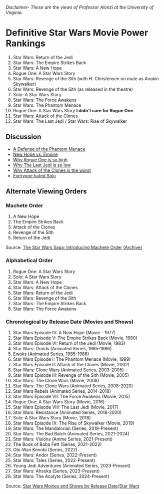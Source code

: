 *Disclaimer- These are the views of Professor Alonzi at the University of Virginia.*

# Definitive Star Wars Movie Power Rankings

1. Star Wars: Return of the Jedi 
2. Star Wars: The Empire Strikes Back
3. Star Wars: A New Hope
4. Rogue One: A Star Wars Story
4. Star Wars: Revenge of the Sith (with H. Christensen on mute as Anakin Skywalker)
5. Star Wars: Revenge of the Sith (as released in the theatre)
6. Solo: A Star Wars Story
7. Star Wars: The Force Awakens
10. Star Wars: The Phantom Menace
9. Rogue One: A Star Wars Story **I didn't care for Rogue One**
10. Star Wars: Attack of the Clones
11. Star Wars: The Last Jedi / Star Wars: Rise of Skywalker


## Discussion
* [A Defense of the Phantom Menace](menace.md)
* [New Hope vs. Empire](new_hope_vs_empire.md)
* [Why Rogue One is so high](why_rogue_one_is_so_high.md)
* [Why The Last Jedi is so low](the_last_jedi.md)
* [Why Attack of the Clones is the worst](clones.md)
* [Everyone hated Solo](everyone_hated_solo.md)

## Alternate Viewing Orders

### Machete Order

1. A New Hope
2. The Empire Strikes Back
3. Attack of the Clones
4. Revenge of the Sith
5. Return of the Jedi

Source: [The Star Wars Saga: Introducing Machete Order](http://www.nomachetejuggling.com/2011/11/11/the-star-wars-saga-suggested-viewing-order/)  [(Archive)](https://archive.is/FXYBd)

### Alphabetical Order
1. Rogue One: A Star Wars Story
2. Solo: A Star Wars Story
3. Star Wars: A New Hope
4. Star Wars: Attack of the Clones
5. Star Wars: Return of the Jedi
6. Star Wars: Revenge of the Sith
7. Star Wars: The Empire Strikes Back
8. Star Wars: The Force Awakens

### Chronological by Release Date (Movies and Shows)

1. Star Wars Episode IV: A New Hope (Movie - 1977)
2. Star Wars Episode V: The Empire Strikes Back (Movie, 1980)
3. Star Wars Episode VI: Return of the Jedi (Movie, 1983)
4. Star Wars: Droids (Animated Series, 1985-1986)
5. Ewoks (Animated Series, 1985-1986)
6. Star Wars Episode I: The Phantom Menace (Movie, 1999)
7. Star Wars Episode II: Attack of the Clones (Movie, 2002)
8. Star Wars: Clone Wars (Animated Series, 2003-2005)
9. Star Wars Episode III: Revenge of the Sith (Movie, 2005)
10. Star Wars: The Clone Wars (Movie, 2008)
11. Star Wars: The Clone Wars (Animated Series, 2008-2020)
12. Star Wars Rebels (Animated Series, 2014-2018)
13. Star Wars Episode VII: The Force Awakens (Movie, 2015)
14. Rogue One: A Star Wars Story (Movie, 2016)
15. Star Wars Episode VIII: The Last Jedi (Movie, 2017)
16. Star Wars: Resistance (Animated Series, 2018-2020)
17. Solo: A Star Wars Story (Movie, 2018)
18. Star Wars Episode IX: The Rise of Skywalker (Movie, 2019)
19. Star Wars: The Mandalorian (Series, 2019-Present)
20. Star Wars: The Bad Batch (Animated Series, 2021-2024)
21. Star Wars: Visions (Anime Series, 2021-Present)
22. The Book of Boba Fett (Series, 2021-2022)
23. Obi-Wan Kenobi (Series, 2022)
24. Star Wars: Andor (Series, 2022-Present)
25. Star Wars: Tales (Series, 2022-Present)
26. Young Jedi Adventures (Animated Series, 2023-Present)
27. Star Wars: Ahsoka (Series, 2023-Present)
28. Star Wars: The Acolyte (Series, 2024-Present)


Source: [Star Wars Movies and Shows by Release Date](https://www.ign.com/articles/star-wars-movies-tv-shows-chronological-order)/[Star Wars](https://en.wikipedia.org/wiki/Star_Wars)
